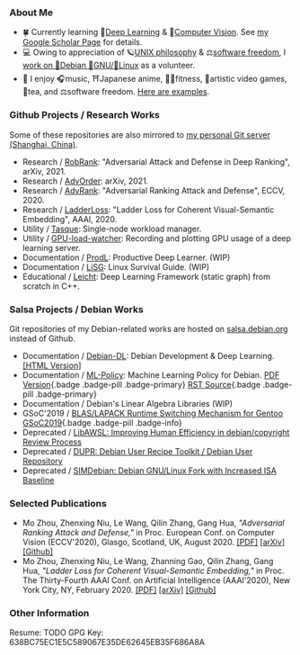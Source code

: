 <!--
<a href="https://github.com/cdluminate">
  <img align="center" alt="GitHub Stats" src="https://github-readme-stats.vercel.app/api?username=cdluminate&show_icons=true&include_all_commits=true" />
</a>
<a href="https://github.com/cdluminate">
  <img align="center" alt="Top Langs" src="https://github-readme-stats.vercel.app/api/top-langs/?username=cdluminate&layout=compact" />
</a>
-->

### About Me

- 🍀 Currently learning 🧠[Deep Learning](https://en.wikipedia.org/wiki/Deep_learning) & 👀[Computer Vision](https://en.wikipedia.org/wiki/Computer_vision). See [my Google Scholar Page](https://scholar.google.com/citations?user=BVIO95UAAAAJ) for details.
- 💻 Owing to appreciation of 🪐[UNIX philosophy](http://catb.org/%7Eesr/writings/taoup/) & ⚖️[software freedom](https://www.gnu.org/philosophy/free-sw.en.html), I [work on 🍥Debian 🐂GNU/🐧Linux](https://qa.debian.org/developer.php?login=lumin) as a volunteer.
- 🐬 I enjoy 🎧music, ⛩Japanese anime, 🏃🏻fitness, 🎨artistic video games, 🍵tea, and ⚖️software freedom. [Here are examples](./likes.md).

### Github Projects / Research Works

Some of these repositories are also mirrored to [my personal Git server (Shanghai, China)](https://42.192.50.99:3000/).

- Research / [RobRank](https://cdluminate.github.io/robrank/): "Adversarial Attack and Defense in Deep Ranking", arXiv, 2021.
- Research / [AdvOrder](https://github.com/cdluminate/advorder): arXiv, 2021.
- Research / [AdvRank](https://cdluminate.github.io/advrank/): "Adversarial Ranking Attack and Defense", ECCV, 2020.
- Research / [LadderLoss](https://github.com/cdluminate/ladderloss): "Ladder Loss for Coherent Visual-Semantic Embedding", AAAI, 2020.
- Utility / [Tasque](https://github.com/cdluminate/tasque): Single-node workload manager.
- Utility / [GPU-load-watcher](https://github.com/cdluminate/gpu-load-watcher): Recording and plotting GPU usage of a deep learning server.
- Documentation / [ProdL](https://github.com/cdluminate/ProdL): Productive Deep Learner. (WIP)
- Documentation / [LiSG](https://github.com/cdluminate/LiSG): Linux Survival Guide. (WIP)
- Educational / [Leicht](https://github.com/cdluminate/leicht): Deep Learning Framework (static graph) from scratch in C++.

### Salsa Projects / Debian Works

Git repositories of my Debian-related works are hosted on [salsa.debian.org](https://salsa.debian.org/lumin) instead of Github.

- Documentation / [Debian-DL](https://github.com/cdluminate/debian-dl): Debian Development & Deep Learning. [[HTML Version]](https://people.debian.org/~lumin/debian-dl.html)
- Documentation / [ML-Policy](https://salsa.debian.org/deeplearning-team/ml-policy): Machine Learning Policy for Debian. [PDF Version](https://salsa.debian.org/lumin/ml-policy/blob/master/ML-Policy.pdf){.badge .badge-pill .badge-primary} [RST Source](https://salsa.debian.org/lumin/ml-policy/raw/master/ML-Policy.rst){.badge .badge-pill .badge-primary}  
- Documentation / Debian\'s Linear Algebra Libraries (WIP)
- GSoC'2019 / [BLAS/LAPACK Runtime Switching Mechanism for Gentoo](https://wiki.gentoo.org/wiki/Blas-lapack-switch) [GSoC2019](https://summerofcode.withgoogle.com/projects/#6268942782300160){.badge .badge-pill .badge-info}  
- Deprecated / [LibAWSL: Improving Human Efficiency in debian/copyright Review Process](https://salsa.debian.org/lumin/awsl/-/blob/master/specification.md)  
- Deprecated / [DUPR: Debian User Recipe Toolkit / Debian User Repository](https://github.com/dupr/duprkit)  
- Deprecated / [SIMDebian: Debian GNU/Linux Fork with Increased ISA Baseline](https://github.com/SIMDebian/SIMDebian)  

### Selected Publications

- Mo Zhou, Zhenxing Niu, Le Wang, Qilin Zhang, Gang Hua, *"Adversarial
Ranking Attack and Defense,"* in Proc. European Conf. on Computer
Vision (ECCV'2020), Glasgo, Scotland, UK, August 2020.
[[PDF]](https://link.springer.com/chapter/10.1007%2F978-3-030-58568-6_46)
[[arXiv]](https://arxiv.org/abs/2002.11293)
[[Github]](https://github.com/cdluminate/advrank)
- Mo Zhou, Zhenxing Niu, Le Wang, Zhanning Gao, Qilin Zhang, Gang Hua,
*"Ladder Loss for Coherent Visual-Semantic Embedding,"* in Proc.
The Thirty-Fourth AAAI Conf. on Artificial Intelligence
(AAAI'2020), New York City, NY, February 2020.
[[PDF]](https://ojs.aaai.org//index.php/AAAI/article/view/7006)
[[arXiv]](https://arxiv.org/abs/1911.07528)
[[Github]](https://github.com/cdluminate/ladderloss)

### Other Information

Resume: TODO
GPG Key: 638BC75EC1E5C589067E35DE62645EB35F686A8A  
